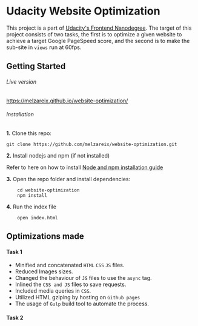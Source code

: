 # Udacity Website Optimization
This project is a part of
[Udacity's Frontend Nanodegree](https://www.udacity.com/course/front-end-web-developer-nanodegree--nd001).
The target of this project consists of two tasks, the first is to optimize a given website to achieve a target Google PageSpeed score,
and the second is to make the sub-site in ```views``` run at 60fps.

## Getting Started
###### Live version

https://melzareix.github.io/website-optimization/
    
###### Installation
**1.** Clone this repo:
```
git clone https://github.com/melzareix/website-optimization.git
```
**2.** Install nodejs and npm (if not installed)

Refer to here on how to install [Node and npm installation guide](https://docs.npmjs.com/getting-started/installing-node)

**3.** Open the repo folder and install dependencies:
```
    cd website-optimization
    npm install
```

**4.** Run the index file
```
    open index.html
```

## Optimizations made
#### Task 1
- Minified and concatenated `HTML` `CSS` `JS` files.
- Reduced Images sizes.
- Changed the behaviour of `JS` files to use the `async` tag.
- Inlined the `CSS and JS` files to save requests.
- Included media queries in `CSS`.
- Utilized HTML gziping by hosting on `Github pages`
- The usage of `Gulp` build tool to automate the process.

#### Task 2
